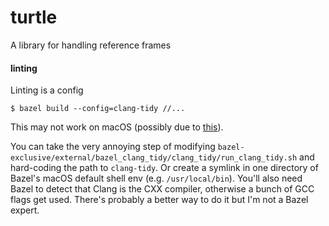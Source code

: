 # turtle
A library for handling reference frames

#### linting
Linting is a config

    $ bazel build --config=clang-tidy //...

This may not work on macOS (possibly due to
[this](https://github.com/bazelbuild/bazel/issues/12049)).

You can take the very annoying step of modifying
`bazel-exclusive/external/bazel_clang_tidy/clang_tidy/run_clang_tidy.sh` and
hard-coding the path to `clang-tidy`. Or create a symlink in one directory of
Bazel's macOS default shell env (e.g. `/usr/local/bin`). You'll also need Bazel
to detect that Clang is the CXX compiler, otherwise a bunch of GCC flags get
used. There's probably a better way to do it but I'm not a Bazel expert.

